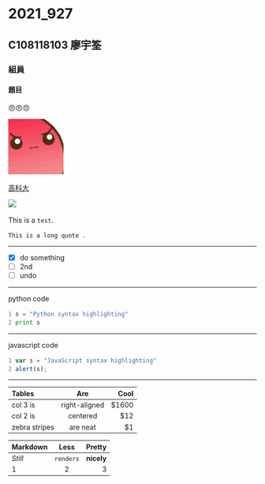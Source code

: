 # 2021_927

## C108118103 廖宇筌

### 組員

#### 題目

😠😠😠

[![angry](698915109971427438.gif "生氣幫傳送門請點我")](https://www.twitch.tv/takesipon)

[高科大](https://www.nkust.edu.tw/)

![](https://www.nkust.edu.tw/var/file/0/1000/img/513/182513897.png "")


This is a `test`.

```
This is a long quote .
```
---
- [X] do something
- [ ] 2nd
- [ ] undo
---
python code
```python
1 s = "Python syntax highlighting"
2 print s
```
---
javascript code
```js
1 var s = "JavaScript syntax highlighting"
2 alert(s);
```
---
| Tables | Are | Cool |
|:---------|:---------:|----------:|
|col 3 is|right-aligned|$1600|
|col 2 is| centered| $12|
|zebra stripes| are neat| $1|

| Markdown | Less | Pretty |
|:---------|:---------:|----------:|
| *Still*| `renders`| **nicely**|
|1|2|3|
